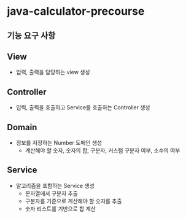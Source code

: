 # java-calculator-precourse

## 기능 요구 사항

## View
- 입력, 출력을 담당하는 view 생성

## Controller
- 입력, 출력을 호출하고 Service를 호출하는 Controller 생성

## Domain
- 정보를 저장하는 Number 도메인 생성
  - 계산해야 할 숫자, 숫자의 합, 구분자, 커스텀 구분자 여부, 소수의 여부

## Service
- 알고리즘을 포함하는 Service 생성
  - 문자열에서 구분자 추출
  - 구분자를 기준으로 계산해야 할 숫자를 추출
  - 숫자 리스트를 기반으로 합 계산
